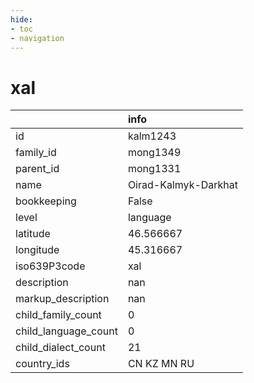 ```yaml
---
hide:
- toc
- navigation
---
```

# xal
|                      | info                 |
|:---------------------|:---------------------|
| id                   | kalm1243             |
| family_id            | mong1349             |
| parent_id            | mong1331             |
| name                 | Oirad-Kalmyk-Darkhat |
| bookkeeping          | False                |
| level                | language             |
| latitude             | 46.566667            |
| longitude            | 45.316667            |
| iso639P3code         | xal                  |
| description          | nan                  |
| markup_description   | nan                  |
| child_family_count   | 0                    |
| child_language_count | 0                    |
| child_dialect_count  | 21                   |
| country_ids          | CN KZ MN RU          |